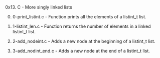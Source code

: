 0x13. C - More singly linked lists

0. 0-print_listint.c - Function prints all the elements of a listint_t list.

1. 1-listint_len.c - Function returns the number of elements in a linked listint_t list.

2. 2-add_nodeint.c - Adds a new node at the beginning of a listint_t list.

3. 3-add_nodint_end.c - Adds a new node at the end of a listint_t list.